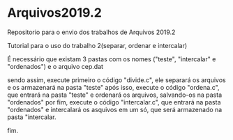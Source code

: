 # Arquivos2019.2
Repositorio para o envio dos trabalhos de Arquivos 2019.2

Tutorial para o uso do trabalho 2(separar, ordenar e intercalar)

É necessário que existam 3 pastas com os nomes ("teste", "intercalar" e "ordenados") e o arquivo cep.dat

sendo assim, execute primeiro o código "divide.c", ele separará os arquivos e os armazenará na pasta "teste"
após isso, execute o código "ordena.c", que entrará na pasta "teste" e ordenará os arquivos, salvando-os na pasta "ordenados"
por fim, execute o código "intercalar.c", que entrará na pasta "ordenados" e intercalará os asquivos em um só, que será armazenado na pasta "intercalar.

fim.
